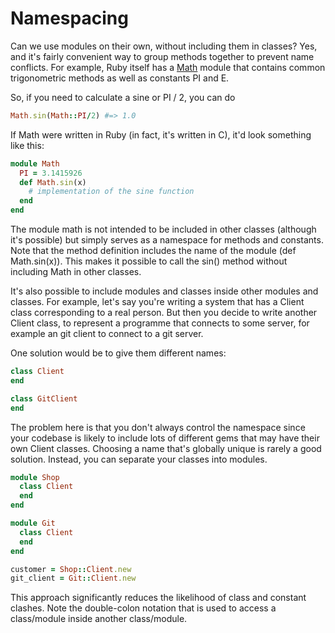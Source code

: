 # Namespacing

Can we use modules on their own, without including them in classes? Yes, and it's fairly convenient way to group methods together to prevent name conflicts. For example, Ruby itself has a [Math](http://www.ruby-doc.org/core-2.0.0/Math.html) module that contains common trigonometric methods as well as constants PI and E. 

So, if you need to calculate a sine or PI / 2, you can do

````ruby
Math.sin(Math::PI/2) #=> 1.0
````

If Math were written in Ruby (in fact, it's written in C), it'd look something like this:

````ruby
module Math
  PI = 3.1415926
  def Math.sin(x)
    # implementation of the sine function
  end
end
````

The module math is not intended to be included in other classes (although it's possible) but simply serves as a namespace for methods and constants. Note that the method definition includes the name of the module (def Math.sin(x)). This makes it possible to call the sin() method without including Math in other classes.

It's also possible to include modules and classes inside other modules and classes. For example, let's say you're writing a system that has a Client class corresponding to a real person. But then you decide to write another Client class, to represent a programme that connects to some server, for example an git client to connect to a git server.

One solution would be to give them different names:

````ruby
class Client
end

class GitClient
end
````

The problem here is that you don't always control the namespace since your codebase is likely to include lots of different gems that may have their own Client classes. Choosing a name that's globally unique is rarely a good solution. Instead, you can separate your classes into modules.

````ruby
module Shop
  class Client
  end
end

module Git
  class Client
  end  
end

customer = Shop::Client.new
git_client = Git::Client.new
````

This approach significantly reduces the likelihood of class and constant clashes. Note the double-colon notation that is used to access a class/module inside another class/module.